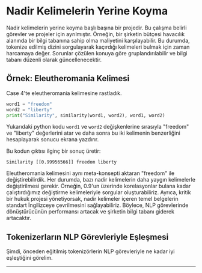 # Nadir Kelimelerin Yerine Koyma

Nadir kelimelerin yerine koyma başlı başına bir projedir. Bu çalışma belirli görevler ve projeler için ayrılmıştır. Örneğin, bir şirketin bütçesi havacılık alanında bir bilgi tabanına sahip olma maliyetini karşılayabilir. Bu durumda, tokenize edilmiş dizini sorgulayarak kaçırdığı kelimeleri bulmak için zaman harcamaya değer. Sorunlar çözülen konuya göre gruplandırılabilir ve bilgi tabanı düzenli olarak güncellenecektir.

## Örnek: Eleutheromania Kelimesi

Case 4'te eleutheromania kelimesine rastladık. 
```python
word1 = "freedom"
word2 = "liberty"
print("Similarity", similarity(word1, word2), word1, word2)
```
Yukarıdaki python kodu `word1` ve `word2` değişkenlerine sırasıyla "freedom" ve "liberty" değerlerini atar ve daha sonra bu iki kelimenin benzerliğini hesaplayarak sonucu ekrana yazdırır.

Bu kodun çıktısı ilginç bir sonuç üretir:
```
Similarity [[0.99956566]] freedom liberty
```
Eleutheromania kelimesini aynı meta-konsepti aktaran "freedom" ile değiştirebilirdik. Her durumda, bazı nadir kelimelerin daha yaygın kelimelerle değiştirilmesi gerekir. Örneğin, 0.9'un üzerinde korelasyonlar bulana kadar çalıştırdığımız değiştirme kelimeleriyle sorgular oluşturabiliriz. Ayrıca, kritik bir hukuk projesi yönetiyorsak, nadir kelimeler içeren temel belgelerin standart İngilizceye çevrilmesini sağlayabiliriz. Böylece, NLP görevlerinde dönüştürücünün performansı artacak ve şirketin bilgi tabanı giderek artacaktır.

## Tokenizerların NLP Görevleriyle Eşleşmesi

Şimdi, önceden eğitilmiş tokenizörlerin NLP görevleriyle ne kadar iyi eşleştiğini görelim.

---

